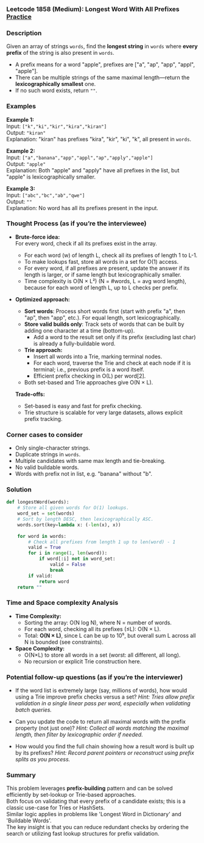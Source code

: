 ### Leetcode 1858 (Medium): Longest Word With All Prefixes [Practice](https://leetcode.com/problems/longest-word-with-all-prefixes)

### Description  
Given an array of strings `words`, find the **longest string** in `words` where **every prefix** of the string is also present in `words`.  
- A prefix means for a word "apple", prefixes are ["a", "ap", "app", "appl", "apple"].
- There can be multiple strings of the same maximal length—return the **lexicographically smallest** one.
- If no such word exists, return `""`.

### Examples  

**Example 1:**  
Input: `["k","ki","kir","kira","kiran"]`  
Output: `"kiran"`  
Explanation: "kiran" has prefixes "kira", "kir", "ki", "k", all present in `words`.

**Example 2:**  
Input: `["a","banana","app","appl","ap","apply","apple"]`  
Output: `"apple"`  
Explanation: Both "apple" and "apply" have all prefixes in the list, but "apple" is lexicographically smaller.

**Example 3:**  
Input: `["abc","bc","ab","qwe"]`  
Output: `""`  
Explanation: No word has all its prefixes present in the input.


### Thought Process (as if you’re the interviewee)
- **Brute-force idea:**  
  For every word, check if all its prefixes exist in the array.  
  - For each word \(w\) of length L, check all its prefixes of length 1 to L-1.
  - To make lookups fast, store all words in a set for O(1) access.
  - For every word, if all prefixes are present, update the answer if its length is larger, or if same length but lexicographically smaller.
  - Time complexity is O(N × L²) (N = #words, L = avg word length), because for each word of length L, up to L checks per prefix.

- **Optimized approach:**  
  - **Sort words**: Process short words first (start with prefix "a", then "ap", then "app", etc.). For equal length, sort lexicographically.
  - **Store valid builds only**: Track sets of words that can be built by adding one character at a time (bottom-up).
    - Add a word to the result set only if its prefix (excluding last char) is already a fully-buildable word.
  - **Trie approach:**  
    - Insert all words into a Trie, marking terminal nodes.
    - For each word, traverse the Trie and check at each node if it is terminal; i.e., previous prefix is a word itself.
    - Efficient prefix checking in O(L) per word[2].
  - Both set-based and Trie approaches give O(N × L).

  **Trade-offs:**  
  - Set-based is easy and fast for prefix checking.
  - Trie structure is scalable for very large datasets, allows explicit prefix tracking.

### Corner cases to consider  
- Only single-character strings.
- Duplicate strings in `words`.
- Multiple candidates with same max length and tie-breaking.
- No valid buildable words.
- Words with prefix not in list, e.g. "banana" without "b".

### Solution

```python
def longestWord(words):
    # Store all given words for O(1) lookups.
    word_set = set(words)
    # Sort by length DESC, then lexicographically ASC.
    words.sort(key=lambda x: (-len(x), x))
    
    for word in words:
        # Check all prefixes from length 1 up to len(word) - 1
        valid = True
        for i in range(1, len(word)):
            if word[:i] not in word_set:
                valid = False
                break
        if valid:
            return word
    return ""
```

### Time and Space complexity Analysis  

- **Time Complexity:**  
  - Sorting the array: O(N log N), where N = number of words.
  - For each word, checking all its prefixes (≤L): O(N × L).
  - Total: **O(N × L)**, since L can be up to 10⁵, but overall sum L across all N is bounded (see constraints).
- **Space Complexity:**  
  - O(N×L) to store all words in a set (worst: all different, all long).
  - No recursion or explicit Trie construction here.

### Potential follow-up questions (as if you’re the interviewer)

- If the word list is extremely large (say, millions of words), how would using a Trie improve prefix checks versus a set?
  *Hint: Tries allow prefix validation in a single linear pass per word, especially when validating batch queries.*

- Can you update the code to return all maximal words with the prefix property (not just one)?
  *Hint: Collect all words matching the maximal length, then filter by lexicographic order if needed.*

- How would you find the full chain showing how a result word is built up by its prefixes?
  *Hint: Record parent pointers or reconstruct using prefix splits as you process.*

### Summary
This problem leverages **prefix-building** pattern and can be solved efficiently by set-lookup or Trie-based approaches.  
Both focus on validating that every prefix of a candidate exists; this is a classic use-case for Tries or HashSets.  
Similar logic applies in problems like 'Longest Word in Dictionary' and 'Buildable Words'.  
The key insight is that you can reduce redundant checks by ordering the search or utilizing fast lookup structures for prefix validation.